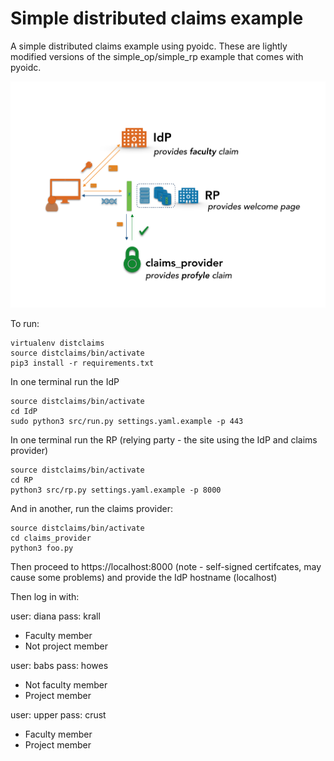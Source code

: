 # Simple distributed claims example

A simple distributed claims example using pyoidc.  These are lightly modified versions of the simple_op/simple_rp example that comes with pyoidc.

![Interacting services](imgs/diagram.png)

To run:

```
virtualenv distclaims
source distclaims/bin/activate
pip3 install -r requirements.txt
```

In one terminal run the IdP

```
source distclaims/bin/activate
cd IdP
sudo python3 src/run.py settings.yaml.example -p 443
```

In one terminal run the RP (relying party - the site using the IdP and claims provider)

```
source distclaims/bin/activate
cd RP
python3 src/rp.py settings.yaml.example -p 8000
```

And in another, run the claims provider:
```
source distclaims/bin/activate
cd claims_provider
python3 foo.py
```

Then proceed to https://localhost:8000 (note - self-signed certifcates, may cause some problems) and provide the IdP hostname (localhost)

Then log in with:

user: diana pass: krall
* Faculty member
* Not project member

user: babs pass: howes
* Not faculty member
* Project member

user: upper pass: crust
* Faculty member
* Project member
